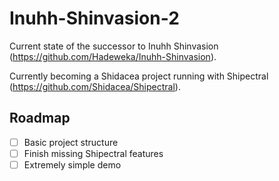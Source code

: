 # Inuhh-Shinvasion-2

Current state of the successor to Inuhh Shinvasion (https://github.com/Hadeweka/Inuhh-Shinvasion).

Currently becoming a Shidacea project running with Shipectral (https://github.com/Shidacea/Shipectral).

## Roadmap

* [ ] Basic project structure
* [ ] Finish missing Shipectral features
* [ ] Extremely simple demo